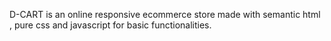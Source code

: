 D-CART is an online responsive  ecommerce store made with semantic html , pure css and javascript for basic functionalities.
